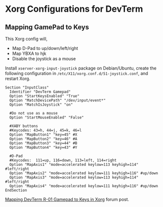 # Xorg Configurations for DevTerm

## Mapping GamePad to Keys

This Xorg config will,

- Map D-Pad to up/down/left/right
- Map YBXA to hjk
- Disable the joystick as a mouse

Install `xserver-xorg-input-joystick` package on Debian/Ubuntu, create the following configuration in `/etc/X11/xorg.conf.d/51-joystick.conf`, and restart Xorg.

```
Section "InputClass"
  Identifier "DevTerm Gamepad"
  Option "StartKeysEnabled" "True"
  Option "MatchDevicePath" "/dev/input/event*"
  Option "MatchIsJoystick" "on"

  #Do not use as a mouse
  Option "StartMouseEnabled" "False"

  #XABY buttons
  #Keycodes: 43=h, 44=j, 45=k, 46=l
  Option "MapButton1" "key=45" #X
  Option "MapButton2" "key=46" #A
  Option "MapButton3" "key=44" #B
  Option "MapButton4" "key=43" #Y

  #D-Pad
  #Keycodes:  111=up, 116=down, 113=left, 114=right
  Option "MapAxis1" "mode=accelerated keylow=113 keyhigh=114" #left/right
  Option "MapAxis2" "mode=accelerated keylow=111 keyhigh=116" #up/down
  Option "MapAxis3" "mode=accelerated keylow=113 keyhigh=114" #left/right
  Option "MapAxis4" "mode=accelerated keylow=111 keyhigh=116" #up/down
EndSection
```

[Mapping DevTerm R-01 Gamepad to Keys in Xorg](https://forum.clockworkpi.com/t/mapping-devterm-r-01-gamepad-to-keys-in-xorg/9596) forum post.
